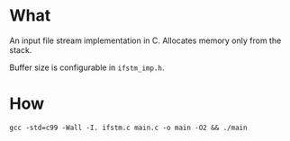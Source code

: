 # What

An input file stream implementation in C.
Allocates memory only from the stack.

Buffer size is configurable in `ifstm_imp.h`.

# How

```
gcc -std=c99 -Wall -I. ifstm.c main.c -o main -O2 && ./main
```

